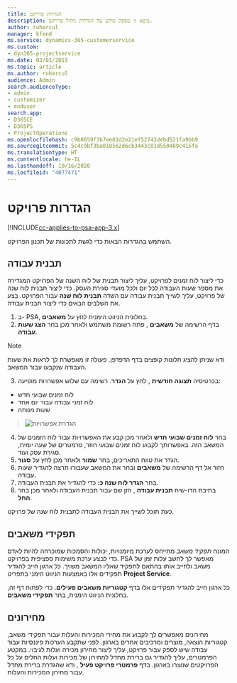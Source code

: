 ```yaml
---
title: הגדרות פרויקט
description: נושא זו מספק מידע על הגדרות ניהול פרויקט.
author: ruhercul
manager: kfend
ms.service: dynamics-365-customerservice
ms.custom:
- dyn365-projectservice
ms.date: 03/01/2019
ms.topic: article
ms.author: ruhercul
audience: Admin
search.audienceType:
- admin
- customizer
- enduser
search.app:
- D365CE
- D365PS
- ProjectOperations
ms.openlocfilehash: c9b8659f3b7ee81d2e21ef52743debd521fa9bb9
ms.sourcegitcommit: 5c4c9bf3ba018562d6cb3443c01d550489c415fa
ms.translationtype: HT
ms.contentlocale: he-IL
ms.lasthandoff: 10/16/2020
ms.locfileid: "4077471"
---
```

# <a name="project-settings"></a>הגדרות פרויקט

[!INCLUDE[cc-applies-to-psa-app-3.x](../includes/cc-applies-to-psa-app-3x.md)]

השתמש בהגדרות הבאות כדי לגשת לתכונות של תכנון הפרויקט.

## <a name="work-template"></a>תבנית עבודה

כדי ליצור לוח זמנים לפרויקט, עליך ליצור תבנית של לוח השנה של הפרויקט המגדירה את מספר שעות העבודה לכל יום ולכל מועדי סגירת העסק. כדי ליצור תבנית לוח שנה של פרויקט, עליך לשייך תבנית עבודה עם השדה **תבנית לוח שנה** עבור הפרויקט. בצע את השלבים הבאים כדי ליצור תבנית עבודה.

1. ב- PSA, בחלונית הניווט הימנית לחץ על **משאבים**. 
2. בדף הרשימה של **משאבים** , פתח רשומת משתמש ולאחר מכן בחר **הצג שעות עבודה**.

  > [!NOTE]
  > ודא שניתן להציג חלונות קופצים בדף הדפדפן. פעולה זו מאפשרת לך לראות את שעות העבודה שנקבעו עבור המשאב.
  
3. בכרטיסיה **תצוגה חודשית** , לחץ על **הגדר**. רשימה עם שלוש אפשרויות מופיעה: 

  - לוח זמנים שבועי חדש
  - לוח זמני עבודה עבור יום אחד
  - שעות מנוחה

> ![הגדרת אפשרויות](media/project-13.png)

4. בחר **לוח זמנים שבועי חדש** ולאחר מכן קבע את האפשרויות עבור לוח הזמנים של המשאב הזה. באפשרותך לקבוע לוח זמנים שבועי חוזר, פרמטרים של שעה יומית, סגירת עסק ועוד.
5. הגדר את טווח התאריכים, בחר **שמור** ולאחר מכן לחץ על **סגור**. 
6. חזור אל דף הרשימה של **משאבים** ובחר את המשאב שעבורו תרצה להגדיר שעות עבודה. 
7. בחר **הגדר לוח שנה כ:** כדי להגדיר את תבנית העבודה. 
8. בתיבת הדו-שיח **תבנית עבודה** , הזן שם עבור תבנית העבודה ולאחר מכן בחר **החל**. 

כעת תוכל לשייך את תבנית העבודה לתבנית לוח שנה של פרויקט.

## <a name="resource-roles"></a>תפקידי משאבים

המונח *תפקיד משאב* מתייחס לערכת מיומנויות, יכולות והסמכות שמוכרחה להיות לאדם כדי לבצע ערכת משימות ספציפית בפרויקט. PSA מאפשר לך לחשב עלות זמן של משאב ולחייב אותו בהתאם לתפקיד שאליו המשאב משויך. כל ארגון חייב להגדיר תפקידים אלו באמצעות הניווט הימני בתפריט **Project Service**.

כל ארגון חייב להגדיר תפקידים אלו בדף **‏‫קטגוריות משאבים פעילים‬**. כדי לפתוח דף זה, בחלונית הניווט הימנית, בחר **תפקידי משאבים**.

## <a name="price-lists"></a>מחירונים

מחירונים מאפשרים לך לקבוע את מחירי המכירות והעלות עבור תפקידי משאב, קטגוריות הוצאה, מוצרים ומרכיבים אחרים בארגון. לפני שתקבע הערכות פיננסיות עבור עבודה שיש לספק עבור פרויקט, עליך ליצור מחירון מכירה ועלות לגיבוי. במקטע הפרמטרים, עליך להגדיר גם ברירת מחדל למחירון של מכירות ועלות החלים על כל הפרויקטים שנוצרו בארגון. בדף **‏‫פרמטרי פרויקט פעיל‬** , ודא שהגדרת ברירת מחדל עבור מחירון המכירות והעלות.
